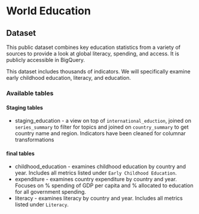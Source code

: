 # World Education

## Dataset

This public dataset combines key education statistics from a variety of sources to provide a look at global literacy, spending, and access.
It is publicly accessible in BigQuery.

This dataset includes thousands of indicators. We will specifically examine early childhood education, literacy, and education.

### Available tables

#### Staging tables
* staging_education - a view on top of `international_eduction`, joined on `series_summary` to filter for topics and joined on `country_summary` to get country name and region.
Indicators have been cleaned for columnar transformations

#### final tables
* childhood_education - examines childhood education by country and year. Includes all metrics listed under `Early Childhood Education`.
* expenditure - examines country expenditure by country and year. Focuses on % spending of GDP per capita and % allocated to education for all government spending.
* literacy - examines literacy by country and year. Includes all metrics listed under `Literacy`.